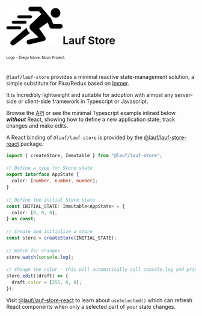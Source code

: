<img src="https://github.com/cefn/lauf/raw/main/vector/logo.png" alt="Logo - Image of Runner" align="left"><br></br>

# Lauf Store

<sub><sup>Logo - Diego Naive, Noun Project.</sup></sub>
<br></br>

`@lauf/lauf-store` provides a minimal reactive state-management solution, a simple substitute for Flux/Redux based on [Immer](https://immerjs.github.io/immer/).

It is incredibly lightweight and suitable for adoption with almost any server-side or client-side framework in Typescript or Javascript.

Browse the [API](https://cefn.com/lauf/api) or see the minimal Typescript example inlined below **_without_** React, showing how to define a new application state, track changes and make edits.

A React binding of `@lauf/lauf-store` is provided by the [@lauf/lauf-store-react](https://www.npmjs.com/package/@lauf/lauf-store-react) package.

```typescript
import { createStore, Immutable } from "@lauf/lauf-store";

// Define a type for Store state
export interface AppState {
  color: [number, number, number];
}

// Define the initial Store state
const INITIAL_STATE: Immutable<AppState> = {
  color: [0, 0, 0],
} as const;

// Create and initialize a store
const store = createStore(INITIAL_STATE);

// Watch for changes
store.watch(console.log);

// Change the color - this will automatically call console.log and print the modified app state
store.edit((draft) => {
  draft.color = [255, 0, 0];
});
```

Visit [@lauf/lauf-store-react](https://www.npmjs.com/package/@lauf/lauf-store-react) to learn about `useSelected()` which can refresh React components when only a selected part of your state changes.
